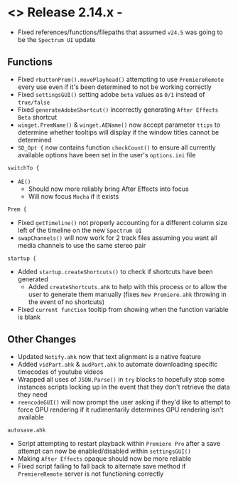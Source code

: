 # <> Release 2.14.x - 
- Fixed references/functions/filepaths that assumed `v24.5` was going to be the `Spectrum UI` update

## Functions
- Fixed `rbuttonPrem().movePlayhead()` attempting to use `PremiereRemote` every use even if it's been determined to not be working correctly
- Fixed `settingsGUI()` setting adobe `beta` values as `0/1` instead of `true/false`
- Fixed `generateAdobeShortcut()` incorrectly generating `After Effects Beta` shortcut
- `winget.PremName()` & `winget.AEName()` now accept parameter `ttips` to determine whether tooltips will display if the window titles cannot be determined
- `SD_Opt {` now contains function `checkCount()` to ensure all currently available options have been set in the user's `options.ini` file

`switchTo {`
- `AE()`
    - Should now more reliably bring After Effects into focus
    - Will now focus `Mocha` if it exists

`Prem {`
- Fixed `getTimeline()` not properly accounting for a different column size left of the timeline on the new `Spectrum UI`
- `swapChannels()` will now work for 2 track files assuming you want all media channels to use the same stereo pair

`startup {`
- Added `startup.createShortcuts()` to check if shortcuts have been generated
    - Added `createShortcuts.ahk` to help with this process or to allow the user to generate them manually (fixes `New Premiere.ahk` throwing in the event of no shortcuts)
- Fixed `current function` tooltip from showing when the function variable is blank

## Other Changes
- Updated `Notify.ahk` now that text alignment is a native feature
- Added `vidPart.ahk` & `audPart.ahk` to automate downloading specific timecodes of youtube videos
- Wrapped all uses of `JSON.Parse()` in `try` blocks to hopefully stop some instances scripts locking up in the event that they don't retrieve the data they need
- `reencodeGUI()` will now prompt the user asking if they'd like to attempt to force GPU rendering if it rudimentarily determines GPU rendering isn't available

`autosave.ahk`
- Script attempting to restart playback within `Premiere Pro` after a save attempt can now be enabled/disabled within `settingsGUI()`
- Making `After Effects` opaque should now be more reliable
- Fixed script failing to fall back to alternate save method if `PremiereRemote` server is not functioning correctly
